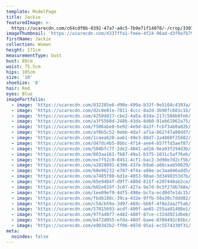 ```yaml
---
template: ModelPage
title: Jackie
featuredImage: >-
  https://ucarecdn.com/c64cdf0b-0392-47a7-a4c5-7b9e71f14078/-/crop/3307x1333/0,0/-/preview/
imageThumbnail: 'https://ucarecdn.com/4337ffa1-feee-4f24-96ad-d3f9afb79c43/'
firstName: Jackie
collection: Women
height: 171cm
measurementType: bust
bust: 88cm
waist: 75.5cm
hips: 105cm
size: '10'
shoeSize: '8'
hair: Red
eyes: Blue
imagePortfolio:
  - image: 'https://ucarecdn.com/832285e6-d90e-499a-b33f-9e5104c4393a/'
  - image: 'https://ucarecdn.com/d2c8e01e-7811-4ccc-8a2d-3b98fc681c1b/'
  - image: 'https://ucarecdn.com/4250dd27-cbe2-4a5a-83da-217c584b8fe6/'
  - image: 'https://ucarecdn.com/a3f5560d-248b-43da-8d60-91eb61962a75/'
  - image: 'https://ucarecdn.com/f506abe0-be92-4e9d-8a3f-fcbf3ab0a02b/'
  - image: 'https://ucarecdn.com/af8b5c52-9ebb-4da7-af1a-862747a00dd7/'
  - image: 'https://ucarecdn.com/1caea620-aa61-49e3-88d7-2a4860f25882/'
  - image: 'https://ucarecdn.com/d47dc4b5-8bbc-4f14-aee4-b57ffd3aef87/'
  - image: 'https://ucarecdn.com/504bfc7f-2de2-4841-ad16-9ea93f294d3b/'
  - image: 'https://ucarecdn.com/803aa161-fb87-49a1-b375-1031c5af76eb/'
  - image: 'https://ucarecdn.com/ee7f52c0-0451-4cf1-bac2-3d90e7d2cf5b/'
  - image: 'https://ucarecdn.com/a2028091-6306-437e-b9a6-a86caab50029/'
  - image: 'https://ucarecdn.com/60e96232-e707-4f4a-a86e-ac3aa046add5/'
  - image: 'https://ucarecdn.com/a7405f00-bd1e-4053-90ae-3d3498353d7b/'
  - image: 'https://ucarecdn.com/65e9484f-d9f7-480d-815f-e207440ab2ce/'
  - image: 'https://ucarecdn.com/b02e019f-3c07-427a-9e7d-9c5f27db748e/'
  - image: 'https://ucarecdn.com/1ee09ef9-4df5-498e-bcfa-ecd0d7e1dc15/'
  - image: 'https://ucarecdn.com/fbd8188c-39ca-432e-9ffb-58a30c7ddd82/'
  - image: 'https://ucarecdn.com/c54cb59a-3d97-469c-bb6f-4f8e2aa2f5ab/'
  - image: 'https://ucarecdn.com/57015693-acdf-400f-ae65-255aa01408e1/'
  - image: 'https://ucarecdn.com/97fad8f7-e482-488f-87ce-c32dd921d6eb/'
  - image: 'https://ucarecdn.com/b472d055-efda-40df-baee-8709492c65bc/'
  - image: 'https://ucarecdn.com/e903d2b2-ff06-497d-95a1-ec5574330f31/'
meta:
  noindex: false
---
```


